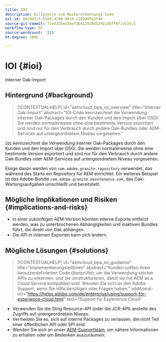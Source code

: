 ```yaml
---
title: IOI
description: Hilfeseite zum Mustererkennungs-Code
exl-id: b6c9d11f-5189-4799-98c0-c2699dfe3f40
source-git-commit: f1e833bea35ef3b412936d529b14bff6f1cb35c1
workflow-type: ht
source-wordcount: '225'
ht-degree: 100%

---
```


# IOI {#ioi}

Interner Oak-Import

## Hintergrund {#background}

>[!CONTEXTUALHELP]
>id="aemcloud_bpa_ioi_overview"
>title="Interner Oak-Import"
>abstract="IOI-Code kennzeichnet die Verwendung interner Oak-Packages durch den Kunden und den Import über OSGi. Sie werden normalerweise ohne eine bestimmte Version exportiert und sind nur für den Verbrauch durch andere Oak-Bundles oder AEM-Services auf untergeordnetem Niveau vorgesehen."

`IOI` kennzeichnet die Verwendung interner Oak-Packages durch den Kunden und den Import über OSGi. Sie werden normalerweise ohne eine bestimmte Version exportiert und sind nur für den Verbrauch durch andere Oak-Bundles oder AEM-Services auf untergeordnetem Niveau vorgesehen.

Einige davon werden von `com.adobe.granite.repository` verwendet, das während des Starts ein Repository für AEM einrichtet. Ein weiteres Beispiel ist das Adobe-Bundle `com.adobe.granite.maintenance.oak`, das Oak-Wartungsaufgaben umschließt und bereitstellt.

## Mögliche Implikationen und Risiken {#implications-and-risks}

* In einer zukünftigen AEM-Version könnten interne Exporte entfernt werden, was zu unterbrochenen Abhängigkeiten und inaktiven Bundles führt, die direkt von Oak abhängen.
* Die API in internen Exporten kann sich ändern.

## Mögliche Lösungen {#solutions}

>[!CONTEXTUALHELP]
>id="aemcloud_bpa_ioi_guidance"
>title="Implementierungsleitlinien"
>abstract="Kunden sollten ihren benutzerdefinierten Code überprüfen, um die Verwendung solcher APIs zu erkennen, und sie umstrukturieren, damit sie mit AEM as a Cloud Service kompatibel sind. Wenden Sie sich an den Adobe Support, wenn Sie Hilfe benötigen oder Fragen haben."
>additional-url="https://helpx.adobe.com/de/enterprise/using/support-for-experience-cloud.html" text="Support für Experience Cloud"

* Verwenden Sie die Sling Resource-API (oder die JCR-API) anstelle des Zugriffs auf untergeordnetem Niveau.
* Vermeiden Sie es, sich auf interne Packages zu verlassen, die nicht Teil einer öffentlichen API oder SPI sind.
* Wenden Sie sich an unser [AEM-Supportteam](https://helpx.adobe.com/de/enterprise/using/support-for-experience-cloud.html), um nähere Informationen zu erhalten oder um Bedenken auszuräumen.
